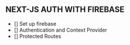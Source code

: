## NEXT-JS AUTH WITH FIREBASE

- [] Set up firebase
- [] Authentication and Context Provider
- [] Protected Routes
